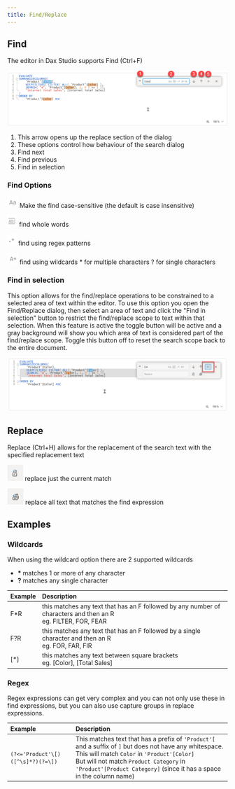 ```yaml
---
title: Find/Replace
---
```


## Find
The editor in Dax Studio supports Find (Ctrl+F)

![](find_dialog.png)

1. This arrow opens up the replace section of the dialog
2. These options control how behaviour of the search dialog
3. Find next
4. Find previous
5. Find in selection

### Find Options

![](find_case_sensitive.png) Make the find case-sensitive (the default is case insensitive)

![](find_whole_word.png) find whole words

![](find_regex.png) find using regex patterns

![](find_wildcards.png) find using wildcards * for multiple characters ? for single characters

### Find in selection

This option allows for the find/replace operations to be constrained to a selected area of text within the editor. To use this option you open the Find/Replace dialog, then select an area of text and click the "Find in selection" button to restrict the find/replace scope to text within that selection. When this feature is active the toggle button will be active and a gray background will show you which area of text is considered part of the find/replace scope. Toggle this button off to reset the search scope back to the entire document.

![replace in selection](replace_in_selection.png)

## Replace
Replace (Ctrl+H) allows for the replacement of the search text with the specified replacement text

![](replace.png) replace just the current match

![](replace_all.png) replace all text that matches the find expression

## Examples

### Wildcards

When using the wildcard option there are 2 supported wildcards

* **\*** matches 1 or more of any character
* **?** matches any single character

| Example | Description |
| :--- | :--- |
| F\*R | this matches any text that has an F followed by any number of characters and then an R<br/>eg. FILTER, FOR, FEAR  |
| F?R | this matches any text that has an F followed by a single character and then an R<br/> eg. FOR, FAR, FIR |
| [\*] | this matches any text between square brackets<br/> eg. [Color], [Total Sales] |

### Regex

Regex expressions can get very complex and you can not only use these in find expressions, but you can also use capture groups in replace expressions.

| Example | Description |
| :--- | :--- |
| ```(?<='Product'\[)([^\s]*?)(?=\])``` | This matches text that has a prefix of `'Product'[` and a suffix of `]` but does not have any whitespace. <br/>This will match `Color` in `'Product'[Color]`<br/>But will not match `Product Category` in `'Product'[Product Category]` (since it has a space in the column name)|